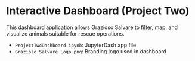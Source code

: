 # Interactive Dashboard (Project Two)

This dashboard application allows Grazioso Salvare to filter, map, and visualize animals suitable for rescue operations.

- `ProjectTwoDashboard.ipynb`: JupyterDash app file
- `Grazioso Salvare Logo.png`: Branding logo used in dashboard
